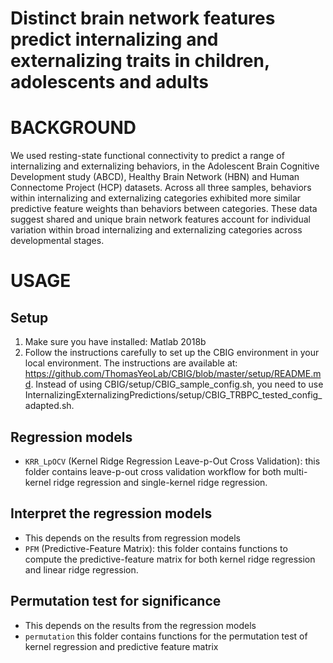 # Distinct brain network features predict internalizing and externalizing traits in children, adolescents and adults

# BACKGROUND
We used resting-state functional connectivity to predict a range of internalizing and externalizing behaviors, in the Adolescent Brain Cognitive Development study (ABCD), Healthy Brain Network (HBN) and Human Connectome Project (HCP) datasets. Across all three samples, behaviors within internalizing and externalizing categories exhibited more similar predictive feature weights than behaviors between categories. These data suggest shared and unique brain network features account for individual variation within broad internalizing and externalizing categories across developmental stages.

# USAGE
## Setup
1. Make sure you have installed: Matlab 2018b
2. Follow the instructions carefully to set up the CBIG environment in your local environment. The instructions are available at: https://github.com/ThomasYeoLab/CBIG/blob/master/setup/README.md. Instead of using CBIG/setup/CBIG_sample_config.sh, you need to use InternalizingExternalizingPredictions/setup/CBIG_TRBPC_tested_config_adapted.sh.

## Regression models
* `KRR_LpOCV` (Kernel Ridge Regression Leave-p-Out Cross Validation): this folder contains leave-p-out cross validation workflow for both multi-kernel ridge regression and single-kernel ridge regression.

## Interpret the regression models
* This depends on the results from regression models
* `PFM` (Predictive-Feature Matrix): this folder contains functions to compute the predictive-feature matrix for both kernel ridge regression and linear ridge regression.
## Permutation test for significance
* This depends on the results from the regression models
* `permutation` this folder contains functions for the permutation test of kernel regression and predictive feature matrix
